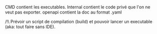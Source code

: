 CMD contient les executables.
Internal contient le code privé que l'on ne veut pas exporter.
openapi contient la doc au format .yaml

/!\ Prévoir un script de compilation (build) et pouvoir lancer un executable (aka: tout faire sans IDE).